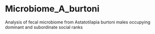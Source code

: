 # Microbiome_A_burtoni
Analysis of fecal microbiome from Astatotilapia burtoni males occupying dominant and subordinate social ranks
